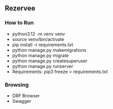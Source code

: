 ## Rezervee

### How to Run
* python3.12 -m venv venv
* source venv/bin/activate
* pip install -r requirements.txt
* python manage.py makemigrations
* python manage.py migrate
* python manage.py createsuperuser
* python manage.py runserver
* Requirements: pip3 freeze > requirements.txt

### Browsing
* DRF Browser
* Swagger